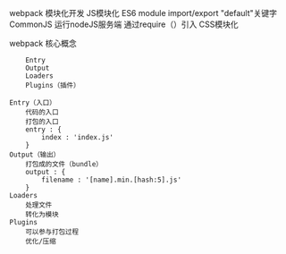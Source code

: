 webpack 模块化开发
    JS模块化
            ES6 module
            import/export
            "default"关键字
            CommonJS
            运行nodeJS服务端 通过require（）引入
    CSS模块化

webpack 核心概念

        Entry
        Output
        Loaders
        Plugins（插件）
    
    Entry（入口）
        代码的入口
        打包的入口
        entry : {
            index : 'index.js'
        }
    Output（输出）
        打包成的文件（bundle）
        output : {
            filename : '[name].min.[hash:5].js'
        }
    Loaders
        处理文件
        转化为模块
    Plugins
        可以参与打包过程
        优化/压缩